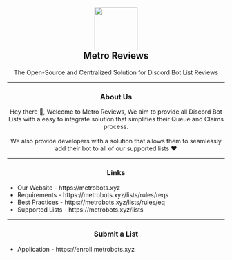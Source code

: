 <h2 align='center'>
  <img src="https://cdn.discordapp.com/icons/944825165144002641/33625f9caf4b56542efe884ea25421e1.webp" height='100px' width='100px' />
  <br /> 
  Metro Reviews
</h2>

<p align="center">
  The Open-Source and Centralized Solution for Discord Bot List Reviews
</p>

---

<h3 align='center'>
  About Us
</h3>

<p align="center">
  Hey there 👋, Welcome to Metro Reviews, We aim to provide all Discord Bot Lists with a easy to integrate solution that simplifies their Queue and Claims process.
  <br /><br />
  We also provide developers with a solution that allows them to seamlessly add their bot to all of our supported lists ❤️
</p>

---

<h3 align='center'>
  Links
</h3>

<ul>
  <li>Our Website - https://metrobots.xyz</li>
  <li>Requirements - https://metrobots.xyz/lists/rules/reqs</li>
  <li>Best Practices - https://metrobots.xyz/lists/rules/eq</li>
  <li>Supported Lists - https://metrobots.xyz/lists</li>
</ul>


--- 

<h3 align='center'>
  Submit a List
</h3>

<ul>
  <li>Application - https://enroll.metrobots.xyz</li>
</ul>

